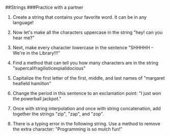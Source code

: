 ##Strings
###Practice with a partner
1. Create a string that contains your favorite word. It can be in any language!

2. Now let's make all the characters uppercase in the string "hey! can you hear me?"

3. Next, make every character lowercase in the sentence "SHHHHH - We're in the Library!!!"

4. Find a method that can tell you how many characters are in the string "supercalifragilisticexpialidocious"

5. Capitalize the first letter of the first, middle, and last names of "margaret heafield hamilton"

6. Change the period in this sentence to an exclamation point: "I just won the powerball jackpot."

7. Once with string interpolation and once with string concatenation, add together the strings "zip", "zap", and "zop".

8. There is a typing error in the following string. Use a method to remove the extra character: "Programming is so mulch fun!"
